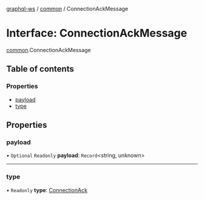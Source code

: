 [graphql-ws](../README.md) / [common](../modules/common.md) / ConnectionAckMessage

# Interface: ConnectionAckMessage

[common](../modules/common.md).ConnectionAckMessage

## Table of contents

### Properties

- [payload](common.connectionackmessage.md#payload)
- [type](common.connectionackmessage.md#type)

## Properties

### payload

• `Optional` `Readonly` **payload**: `Record`<string, unknown\>

___

### type

• `Readonly` **type**: [ConnectionAck](../enums/common.messagetype.md#connectionack)
